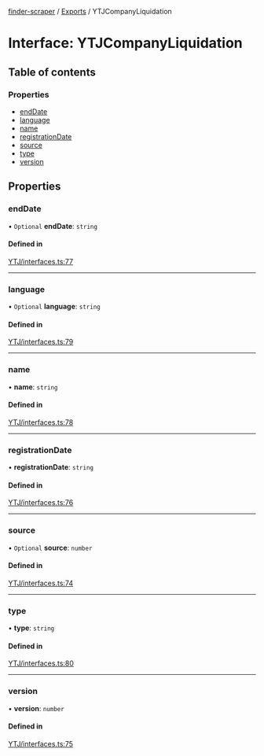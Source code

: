 [finder-scraper](../README.md) / [Exports](../modules.md) / YTJCompanyLiquidation

# Interface: YTJCompanyLiquidation

## Table of contents

### Properties

- [endDate](YTJCompanyLiquidation.md#enddate)
- [language](YTJCompanyLiquidation.md#language)
- [name](YTJCompanyLiquidation.md#name)
- [registrationDate](YTJCompanyLiquidation.md#registrationdate)
- [source](YTJCompanyLiquidation.md#source)
- [type](YTJCompanyLiquidation.md#type)
- [version](YTJCompanyLiquidation.md#version)

## Properties

### endDate

• `Optional` **endDate**: `string`

#### Defined in

[YTJ/interfaces.ts:77](https://github.com/launde/finder-scraper/blob/4aa87da/src/YTJ/interfaces.ts#L77)

___

### language

• `Optional` **language**: `string`

#### Defined in

[YTJ/interfaces.ts:79](https://github.com/launde/finder-scraper/blob/4aa87da/src/YTJ/interfaces.ts#L79)

___

### name

• **name**: `string`

#### Defined in

[YTJ/interfaces.ts:78](https://github.com/launde/finder-scraper/blob/4aa87da/src/YTJ/interfaces.ts#L78)

___

### registrationDate

• **registrationDate**: `string`

#### Defined in

[YTJ/interfaces.ts:76](https://github.com/launde/finder-scraper/blob/4aa87da/src/YTJ/interfaces.ts#L76)

___

### source

• `Optional` **source**: `number`

#### Defined in

[YTJ/interfaces.ts:74](https://github.com/launde/finder-scraper/blob/4aa87da/src/YTJ/interfaces.ts#L74)

___

### type

• **type**: `string`

#### Defined in

[YTJ/interfaces.ts:80](https://github.com/launde/finder-scraper/blob/4aa87da/src/YTJ/interfaces.ts#L80)

___

### version

• **version**: `number`

#### Defined in

[YTJ/interfaces.ts:75](https://github.com/launde/finder-scraper/blob/4aa87da/src/YTJ/interfaces.ts#L75)
